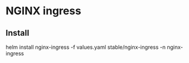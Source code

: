 # NGINX ingress

## Install
helm install nginx-ingress -f values.yaml stable/nginx-ingress -n nginx-ingress